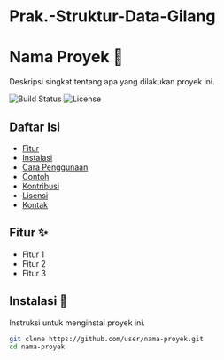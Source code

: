 # Prak.-Struktur-Data-Gilang
# Nama Proyek 🚀

Deskripsi singkat tentang apa yang dilakukan proyek ini.

![Build Status](https://img.shields.io/badge/build-passing-brightgreen)
![License](https://img.shields.io/badge/license-MIT-blue)

## Daftar Isi
- [Fitur](#fitur-✨)
- [Instalasi](#instalasi-🔧)
- [Cara Penggunaan](#cara-penggunaan-📝)
- [Contoh](#contoh-📋)
- [Kontribusi](#kontribusi-🤝)
- [Lisensi](#lisensi-📜)
- [Kontak](#kontak-📬)

## Fitur ✨
- Fitur 1
- Fitur 2
- Fitur 3

## Instalasi 🔧
Instruksi untuk menginstal proyek ini.

```bash
git clone https://github.com/user/nama-proyek.git
cd nama-proyek
